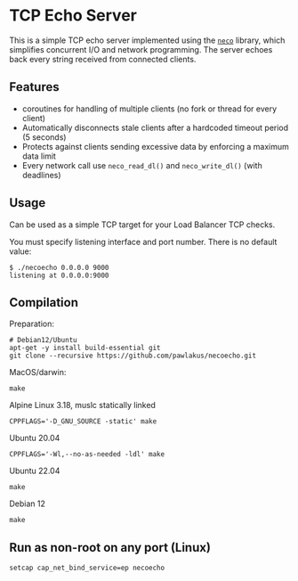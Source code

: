 # TCP Echo Server

This is a simple TCP echo server implemented using the
[`neco`](https://github.com/tidwall/neco.git) library, which simplifies
concurrent I/O and network programming. The server echoes back every string
received from connected clients.

## Features

- coroutines for handling of multiple clients (no fork or thread for every
  client)
- Automatically disconnects stale clients after a hardcoded timeout period
  (5 seconds)
- Protects against clients sending excessive data by enforcing a maximum data
  limit
- Every network call use `neco_read_dl()` and `neco_write_dl()` (with deadlines)

## Usage

Can be used as a simple TCP target for your Load Balancer TCP checks.

You must specify listening interface and port number. There is no default value:

```
$ ./necoecho 0.0.0.0 9000
listening at 0.0.0.0:9000
```

## Compilation

Preparation:

```
# Debian12/Ubuntu
apt-get -y install build-essential git
git clone --recursive https://github.com/pawlakus/necoecho.git
```

MacOS/darwin:

```
make
```

Alpine Linux 3.18, muslc statically linked
```
CPPFLAGS='-D_GNU_SOURCE -static' make
```

Ubuntu 20.04
```
CPPFLAGS='-Wl,--no-as-needed -ldl' make
```

Ubuntu 22.04
```
make
```

Debian 12
```
make
```

## Run as non-root on any port (Linux)

```
setcap cap_net_bind_service=ep necoecho
```